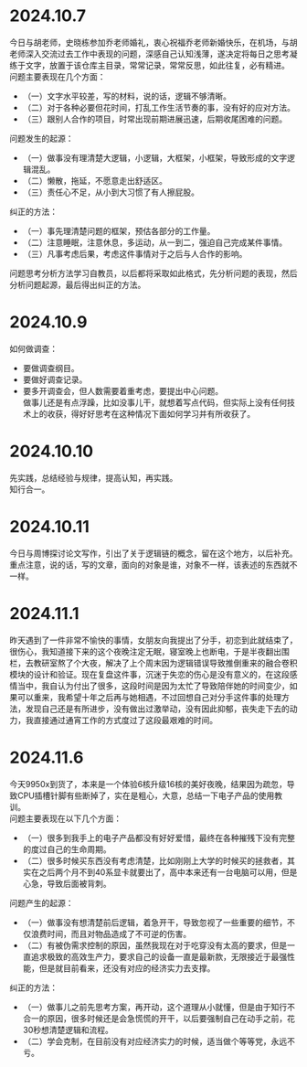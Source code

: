 # 2024.10.7  
今日与胡老师，史晓栋参加乔老师婚礼，衷心祝福乔老师新婚快乐，在机场，与胡老师深入交流过去工作中表现的问题，深感自己认知浅薄，遂决定将每日之思考凝练于文字，放置于该仓库主目录，常常记录，常常反思，如此往复，必有精进。  
问题主要表现在几个方面：
- （一）文字水平较差，写的材料，说的话，逻辑不够清晰。  
- （二）对于各种必要但花时间，打乱工作生活节奏的事，没有好的应对方法。  
- （三）跟别人合作的项目，时常出现前期进展迅速，后期收尾困难的问题。  

问题发生的起源：  
- （一）做事没有理清楚大逻辑，小逻辑，大框架，小框架，导致形成的文字逻辑混乱。  
- （二）懒散，拖延，不愿意走出舒适区。  
- （三）责任心不足，从小到大习惯了有人擦屁股。  

纠正的方法：  
- （一）事先理清楚问题的框架，预估各部分的工作量。  
- （二）注意睡眠，注意休息，多运动，从一到二，强迫自己完成某件事情。  
- （三）凡事考虑后果，考虑这件事情对于之后与人合作的影响。  

问题思考分析方法学习自教员，以后都将采取如此格式，先分析问题的表现，然后分析问题起源，最后得出纠正的方法。 
# 2024.10.9  
如何做调查： 
- 要做调查纲目。  
- 要做好调查记录。  
- 要多开调查会，但人数需要着重考虑，要提出中心问题。  
做事儿还是有点浮躁，比如没事儿干，就想着写点代码，但实际上没有任何技术上的收获，得好好思考在这种情况下面如何学习并有所收获了。 
# 2024.10.10  
先实践，总结经验与规律，提高认知，再实践。  
知行合一。  
# 2024.10.11  
今日与周博探讨论文写作，引出了关于逻辑链的概念，留在这个地方，以后补充。  
重点注意，说的话，写的文章，面向的对象是谁，对象不一样，该表述的东西就不一样。 
# 2024.11.1  
昨天遇到了一件非常不愉快的事情，女朋友向我提出了分手，初恋到此就结束了，很伤心，我知道接下来的这个夜晚注定无眠，寝室晚上也断电，于是半夜翻出围栏，去教研室熬了个大夜，解决了上个周末因为逻辑错误导致推倒重来的融合卷积模块的设计和验证。现在复盘这件事，沉迷于失恋的伤心是没有意义的，在这段感情当中，我自认为付出了很多，这段时间是因为太忙了导致陪伴她的时间变少，如果可以重来，我希望十年之后再与她相遇，不过回想自己对分手这件事的处理方法，发现自己还是有所进步，没有做出过激举动，没有因此抑郁，丧失走下去的动力，我直接通过通宵工作的方式度过了这段最艰难的时间。  
# 2024.11.6  
今天9950x到货了，本来是一个体验6核升级16核的美好夜晚，结果因为疏忽，导致CPU插槽针脚有些断掉了，实在是粗心，大意，总结一下电子产品的使用教训。  
问题主要表现在以下几个方面：  
- （一）很多到我手上的电子产品都没有好好爱惜，最终在各种摧残下没有完整的度过自己的生命周期。  
- （二）很多时候买东西没有考虑清楚，比如刚刚上大学的时候买的拯救者，其实在之后两个月不到40系显卡就要出了，高中本来还有一台电脑可以用，但是心急，导致后面被背刺。  

问题产生的起源：  
- （一）做事没有想清楚前后逻辑，着急开干，导致忽视了一些重要的细节，不仅浪费时间，而且对物品造成了不可逆的伤害。  
- （二）有被伪需求控制的原因，虽然我现在对于吃穿没有太高的要求，但是一直追求极致的高效生产力，要求自己的设备一直是最新款，无限接近于最强性能，但是就目前看来，还没有对应的经济实力去支撑。  

纠正的方法：  
- （一）做事儿之前先思考方案，再开动，这个道理从小就懂，但是由于知行不合一的原因，很多时候还是会急慌慌的开干，以后要强制自己在动手之前，花30秒想清楚逻辑和流程。  
- （二）学会克制，在目前没有对应经济实力的时候，适当做个等等党，永远不亏。